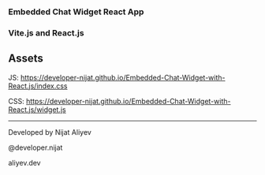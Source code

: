 ### Embedded Chat Widget React App
### Vite.js and React.js

## Assets
JS: https://developer-nijat.github.io/Embedded-Chat-Widget-with-React.js/index.css

CSS: https://developer-nijat.github.io/Embedded-Chat-Widget-with-React.js/widget.js

----------------------------------------------------------------

Developed by Nijat Aliyev

@developer.nijat

aliyev.dev